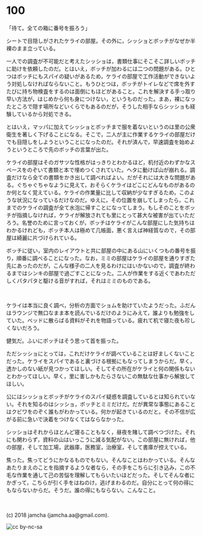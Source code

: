 # 100

「待て。全ての箱に番号を振ろう」  

シートで目隠しがされたケライの部屋。その外に，シッショとボッチがなぜか半裸のまま立っている。  

一人での調査が不可能だと考えたシッショは，書類仕事にそこそこ詳しいボッチに助けを依頼したのだ。とはいえ，ボッチが加わるには二つの問題がある。ひとつはボッチにもスパイの疑いがあるため，ケライの部屋で工作活動ができないよう対処しなければならないこと。もうひとつは，ボッチがトイレなどで席を外すたびに持ち物検査をするのは面倒にもほどがあること。これを解決する手っ取り早い方法が，はじめから何も身につけない，というものだった。まあ，裸になったところで隠す場所などいくらでもあるのだが，そうした相手ならシッショも経験しているから対処できる。  

とはいえ，マッパに加えてシッショとボッチまで服を着ないというのは里の公衆衛生を著しく下げることになる。そこで，二人が主に作業するケライの部屋だけでも目隠しをしようということになったのだ。それが済んで，早速調査を始めようというところで先のボッチの言葉が出た。  

ケライの部屋はそのガサツな性格がはっきりとわかるほど，机付近のわずかなスペースをのぞいて書類と本で埋めつくされていた。ヘタに動けば山が崩れる。調査だけなら全ての書類をかき出して調べればよい。だがそれには大きな問題がある。ぐちゃぐちゃなように見えて，おそらくケライはどこにどんなものがあるのか何となく覚えている。ケライの作業量に比して収納が少なすぎるため，このような状況になっているだけなのだ。ゆえに，その位置を崩してしまったら，これまでのケライの調査が全て水泡に帰すことになってしまう。もしそのことをボッチが指摘しなければ，ケライが解放されても里にとって甚大な被害が出ていただろう。名誉のために言っておくが，ボッチはケライがこんな部屋にした気持ちはわかるけれども，ボッチ本人は極めて几帳面，悪く言えば神経質なので，その部屋は綺麗に片づけられている。  

ボッチに従い，室内のレイアウトと共に部屋の中にある山にいくつもの番号を振り，順番に調べることになった。なお，ミミの部屋はケライの部屋を通りすぎた先にあったのだが，こんな様子の二人を見るわけにはいかないので，調査が終わるまではシンキの部屋で過ごすことになった。二人が作業をする近くであわただしくパタパタと駆ける音がすれば，それはミミのものである。  

<br>  

ケライは本当に良く調べ，分析の方面でショムを助けていたようだった。ふだんはラウンジで無口なまま本を読んでいるだけのようにみえて，誰よりも勉強をしていた。ベッドに散らばる資料がそれを物語っている。疲れて机で寝た夜も珍しくないだろう。  

健気だ。ふいにボッチはそう思って首を振った。  

ただシッショにとっては，これだけケライが調べていることは好ましくないことだった。ケライをスパイであると裏づける根拠にもなってしまうからだ。早く，透かしのない紙が見つかってほしい。そしてその所在がケライと何の関係もないとわかってほしい。早く，里に害しかもたらさないこの無駄な仕事から解放してほしい。  

公にはシッショとボッチがケライのスパイ疑惑を調査しているとは知られていない。それを知るのはシッショ，ボッチとミミだけだ。だが異常な事態にあることはクビワをのぞく誰もがわかっている。何かが起きているのだと。その不信が広がる前に急いで決着をつけなくてはならなかった。  

シッショはそれからほとんど寝ることもなく，昼夜を賭して調べつづけた。それにも関わらず，資料の山はいっこうに減る気配がない。この部屋に無ければ，他の部屋，そして加工場，武器庫，医務室，治療室，そして書庫が控えている。  

焦った。焦ってどうにかなるものでもない。そんなことはわかっている。そんなあたりまえのことを指摘するような者なら，その手をこちらに引き込み，この不毛な作業を通して己の苦悩を理解してもらいたいほどだった。そしてそんな者にかぎって，こちらが引く手をはねのけ，逃げまわるのだ。自分にとって何の得にもならないからだ。そうだ。誰の得にもならない。こんなこと。  

<br>  
<br>  
(c) 2018 jamcha (jamcha.aa@gmail.com).  

![cc by-nc-sa](http://i.creativecommons.org/l/by-nc-sa/4.0/88x31.png)
